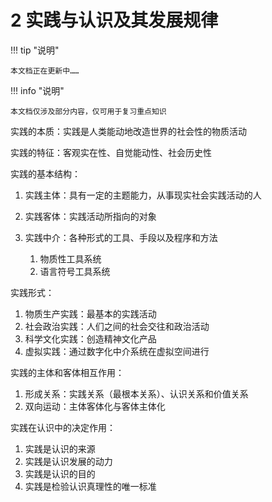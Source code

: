 # 2 实践与认识及其发展规律

!!! tip "说明"

    本文档正在更新中……

!!! info "说明"

    本文档仅涉及部分内容，仅可用于复习重点知识

实践的本质：实践是人类能动地改造世界的社会性的物质活动

实践的特征：客观实在性、自觉能动性、社会历史性

实践的基本结构：

1. 实践主体：具有一定的主题能力，从事现实社会实践活动的人
2. 实践客体：实践活动所指向的对象
3. 实践中介：各种形式的工具、手段以及程序和方法

    1. 物质性工具系统
    2. 语言符号工具系统

实践形式：

1. 物质生产实践：最基本的实践活动
2. 社会政治实践：人们之间的社会交往和政治活动
3. 科学文化实践：创造精神文化产品
4. 虚拟实践：通过数字化中介系统在虚拟空间进行

实践的主体和客体相互作用：

1. 形成关系：实践关系（最根本关系）、认识关系和价值关系
2. 双向运动：主体客体化与客体主体化

实践在认识中的决定作用：

1. 实践是认识的来源
2. 实践是认识发展的动力
3. 实践是认识的目的
4. 实践是检验认识真理性的唯一标准